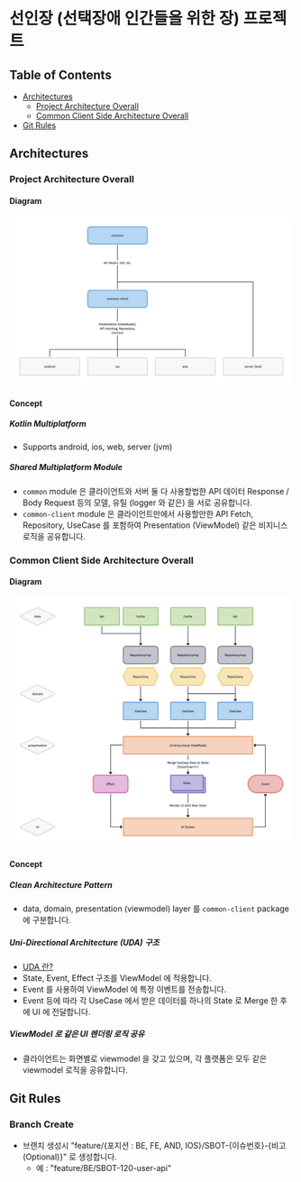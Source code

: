 # 선인장 (선택장애 인간들을 위한 장) 프로젝트

## Table of Contents
- [Architectures](#1)
  - [Project Architecture Overall](#1-1)
  - [Common Client Side Architecture Overall](#1-2)
- [Git Rules](#2)

<a name="1"/>

## Architectures

<a name="1-1"/>

### Project Architecture Overall

#### Diagram

![Project Architecture](images/Saboten.png)

#### Concept
##### Kotlin Multiplatform
- Supports android, ios, web, server (jvm)

##### Shared Multiplatform Module
- `common` module 은 클라이언트와 서버 둘 다 사용할법한 API 데이터 Response / Body Request 등의 모델, 유틸 (logger 와 같은) 을 서로 공유합니다.
- `common-client` module 은 클라이언트만에서 사용할만한 API Fetch, Repository, UseCase 를 포함하여 Presentation (ViewModel) 같은 비지니스 로직을 공유합니다.

<a name="1-2"/>

### Common Client Side Architecture Overall

#### Diagram

![Project Architecture](images/Saboten%20Client%20Architecture.png)

#### Concept
##### Clean Architecture Pattern
- data, domain, presentation (viewmodel) layer 를 `common-client` package 에 구분합니다.

##### Uni-Directional Architecture (UDA) 구조
- [UDA 란?](https://proandroiddev.com/unidirectional-data-flow-on-android-the-blog-post-part-1-cadcf88c72f5)
- State, Event, Effect 구조를 ViewModel 에 적용합니다.
- Event 를 사용하여 ViewModel 에 특정 이벤트를 전송합니다.
- Event 등에 따라 각 UseCase 에서 받은 데이터를 하나의 State 로 Merge 한 후에 UI 에 전달합니다.

##### ViewModel 로 같은 UI 렌더링 로직 공유
- 클라이언트는 화면별로 viewmodel 을 갖고 있으며, 각 플랫폼은 모두 같은 viewmodel 로직을 공유합니다.


<a name="2"/>

## Git Rules

### Branch Create
- 브랜치 생성시 "feature/{포지션 : BE, FE, AND, IOS}/SBOT-{이슈번호}-{비고(Optional)}" 로 생성합니다.
  - 예 : "feature/BE/SBOT-120-user-api"
